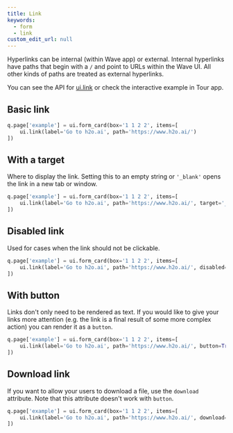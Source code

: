 ```yaml
---
title: Link
keywords:
  - form
  - link
custom_edit_url: null
---
```


Hyperlinks can be internal (within Wave app) or external.
Internal hyperlinks have paths that begin with a `/` and point to URLs within the Wave UI.
All other kinds of paths are treated as external hyperlinks.

You can see the API for [ui.link](/docs/api/ui#link) or check the interactive example in Tour app.

## Basic link

```py
q.page['example'] = ui.form_card(box='1 1 2 2', items=[
    ui.link(label='Go to h2o.ai', path='https://www.h2o.ai/')
])
```

## With a target

Where to display the link. Setting this to an empty string or `'_blank'` opens the link in a new tab or
window.

```py
q.page['example'] = ui.form_card(box='1 1 2 2', items=[
    ui.link(label='Go to h2o.ai', path='https://www.h2o.ai/', target='_blank')
])
```

## Disabled link

Used for cases when the link should not be clickable.

```py
q.page['example'] = ui.form_card(box='1 1 2 2', items=[
    ui.link(label='Go to h2o.ai', path='https://www.h2o.ai/', disabled=True)
])
```

## With button

Links don't only need to be rendered as text. If you would like to give your links more attention
(e.g. the link is a final result of some more complex action) you can render it as a `button`.

```py
q.page['example'] = ui.form_card(box='1 1 2 2', items=[
    ui.link(label='Go to h2o.ai', path='https://www.h2o.ai/', button=True)
])
```

## Download link

If you want to allow your users to download a file, use the `download` attribute. Note that this
attribute doesn't work with `button`.

```py
q.page['example'] = ui.form_card(box='1 1 2 2', items=[
    ui.link(label='Go to h2o.ai', path='https://www.h2o.ai/', download=True)
])
```
